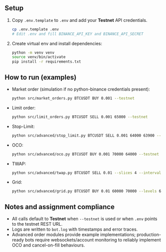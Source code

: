 
## Setup
1. Copy `.env.template` to `.env` and add your **Testnet** API credentials.
   ```bash
   cp .env.template .env
   # Edit .env and fill BINANCE_API_KEY and BINANCE_API_SECRET
   ```
2. Create virtual env and install dependencies:
   ```bash
   python -m venv venv
   source venv/bin/activate
   pip install -r requirements.txt
   ```

## How to run (examples)
- Market order (simulation if no python-binance credentials present):
  ```bash
  python src/market_orders.py BTCUSDT BUY 0.001 --testnet
  ```
- Limit order:
  ```bash
  python src/limit_orders.py BTCUSDT SELL 0.001 65000 --testnet
  ```
- Stop-Limit:
  ```bash
  python src/advanced/stop_limit.py BTCUSDT SELL 0.001 64000 63900 --testnet
  ```
- OCO:
  ```bash
  python src/advanced/oco.py BTCUSDT BUY 0.001 70000 64000 --testnet
  ```
- TWAP:
  ```bash
  python src/advanced/twap.py BTCUSDT SELL 0.01 --slices 4 --interval 15 --testnet
  ```
- Grid:
  ```bash
  python src/advanced/grid.py BTCUSDT BUY 0.01 60000 70000 --levels 6 --testnet
  ```

## Notes and assignment compliance
- All calls default to **Testnet** when `--testnet` is used or when `.env` points to the testnet REST URL.
- Logs are written to `bot.log` with timestamps and error traces.
- Advanced order modules provide example implementations; production-ready bots require websockets/account monitoring to reliably implement OCO and cancel-on-fill behaviours.
